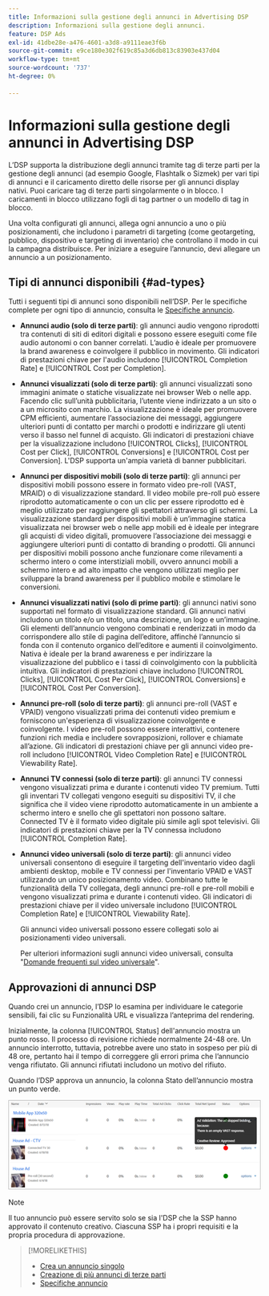 ```yaml
---
title: Informazioni sulla gestione degli annunci in Advertising DSP
description: Informazioni sulla gestione degli annunci.
feature: DSP Ads
exl-id: 41dbe28e-a476-4601-a3d8-a9111eae3f6b
source-git-commit: e9ce180e302f619c85a3d6db813c83903e437d04
workflow-type: tm+mt
source-wordcount: '737'
ht-degree: 0%

---
```


# Informazioni sulla gestione degli annunci in Advertising DSP

<!-- add "The Ads View (Dashboard?)" section -->

L’DSP supporta la distribuzione degli annunci tramite tag di terze parti per la gestione degli annunci (ad esempio Google, Flashtalk o Sizmek) per vari tipi di annunci e il caricamento diretto delle risorse per gli annunci display nativi. Puoi caricare tag di terze parti singolarmente o in blocco. I caricamenti in blocco utilizzano fogli di tag partner o un modello di tag in blocco.

<!-- The bulk upload feature requires you to either a) upload DoubleClick and Flashtalking tag sheets or b) download a template, input your tags into the template, and then re-upload the template. -->
<!-- need a list of all supported third-party ad servers; see file in future-tbd folder -->

Una volta configurati gli annunci, allega ogni annuncio a uno o più posizionamenti, che includono i parametri di targeting (come geotargeting, pubblico, dispositivo e targeting di inventario) che controllano il modo in cui la campagna distribuisce. Per iniziare a eseguire l’annuncio, devi allegare un annuncio a un posizionamento.

## Tipi di annunci disponibili {#ad-types}

Tutti i seguenti tipi di annunci sono disponibili nell’DSP. Per le specifiche complete per ogni tipo di annuncio, consulta le [Specifiche annuncio](ad-specs.md).

* **Annunci audio (solo di terze parti)**: gli annunci audio vengono riprodotti tra contenuti di siti di editori digitali e possono essere eseguiti come file audio autonomi o con banner correlati. L’audio è ideale per promuovere la brand awareness e coinvolgere il pubblico in movimento. Gli indicatori di prestazioni chiave per l&#39;audio includono [!UICONTROL Completion Rate] e [!UICONTROL Cost per Completion].

* **Annunci visualizzati (solo di terze parti)**: gli annunci visualizzati sono immagini animate o statiche visualizzate nei browser Web o nelle app. Facendo clic sull’unità pubblicitaria, l’utente viene indirizzato a un sito o a un microsito con marchio. La visualizzazione è ideale per promuovere CPM efficienti, aumentare l’associazione dei messaggi, aggiungere ulteriori punti di contatto per marchi o prodotti e indirizzare gli utenti verso il basso nel funnel di acquisto. Gli indicatori di prestazioni chiave per la visualizzazione includono [!UICONTROL Clicks], [!UICONTROL Cost per Click], [!UICONTROL Conversions] e [!UICONTROL Cost per Conversion]. L&#39;DSP supporta un&#39;ampia varietà di banner pubblicitari.

* **Annunci per dispositivi mobili (solo di terze parti)**: gli annunci per dispositivi mobili possono essere in formato video pre-roll (VAST, MRAID) o di visualizzazione standard. Il video mobile pre-roll può essere riprodotto automaticamente o con un clic per essere riprodotto ed è meglio utilizzato per raggiungere gli spettatori attraverso gli schermi. La visualizzazione standard per dispositivi mobili è un’immagine statica visualizzata nei browser web o nelle app mobili ed è ideale per integrare gli acquisti di video digitali, promuovere l’associazione dei messaggi e aggiungere ulteriori punti di contatto di branding o prodotti. Gli annunci per dispositivi mobili possono anche funzionare come rilevamenti a schermo intero o come interstiziali mobili, ovvero annunci mobili a schermo intero e ad alto impatto che vengono utilizzati meglio per sviluppare la brand awareness per il pubblico mobile e stimolare le conversioni.

* **Annunci visualizzati nativi (solo di prime parti)**: gli annunci nativi sono supportati nel formato di visualizzazione standard. Gli annunci nativi includono un titolo e/o un titolo, una descrizione, un logo e un’immagine. Gli elementi dell’annuncio vengono combinati e renderizzati in modo da corrispondere allo stile di pagina dell’editore, affinché l’annuncio si fonda con il contenuto organico dell’editore e aumenti il coinvolgimento. Nativa è ideale per la brand awareness e per indirizzare la visualizzazione del pubblico e i tassi di coinvolgimento con la pubblicità intuitiva. Gli indicatori di prestazioni chiave includono [!UICONTROL Clicks], [!UICONTROL Cost Per Click], [!UICONTROL Conversions] e [!UICONTROL Cost Per Conversion].

* **Annunci pre-roll (solo di terze parti)**: gli annunci pre-roll (VAST e VPAID) vengono visualizzati prima dei contenuti video premium e forniscono un&#39;esperienza di visualizzazione coinvolgente e coinvolgente. I video pre-roll possono essere interattivi, contenere funzioni rich media e includere sovrapposizioni, rollover e chiamate all’azione. Gli indicatori di prestazioni chiave per gli annunci video pre-roll includono [!UICONTROL Video Completion Rate] e [!UICONTROL Viewability Rate].

* **Annunci TV connessi (solo di terze parti)**: gli annunci TV connessi vengono visualizzati prima e durante i contenuti video TV premium. Tutti gli inventari TV collegati vengono eseguiti su dispositivi TV, il che significa che il video viene riprodotto automaticamente in un ambiente a schermo intero e snello che gli spettatori non possono saltare. Connected TV è il formato video digitale più simile agli spot televisivi. Gli indicatori di prestazioni chiave per la TV connessa includono [!UICONTROL Completion Rate].

* **Annunci video universali (solo di terze parti)**: gli annunci video universali consentono di eseguire il targeting dell&#39;inventario video dagli ambienti desktop, mobile e TV connessi per l&#39;inventario VPAID e VAST utilizzando un unico posizionamento video. Combinano tutte le funzionalità della TV collegata, degli annunci pre-roll e pre-roll mobili e vengono visualizzati prima e durante i contenuti video. Gli indicatori di prestazioni chiave per il video universale includono [!UICONTROL Completion Rate] e [!UICONTROL Viewability Rate].

  Gli annunci video universali possono essere collegati solo ai posizionamenti video universali.

  Per ulteriori informazioni sugli annunci video universali, consulta &quot;[Domande frequenti sul video universale](/help/dsp/campaign-management/faq-universal-video.md)&quot;.

## Approvazioni di annunci DSP

Quando crei un annuncio, l’DSP lo esamina per individuare le categorie sensibili, fai clic su Funzionalità URL e visualizza l’anteprima del rendering.

Inizialmente, la colonna [!UICONTROL Status] dell&#39;annuncio mostra un punto rosso. Il processo di revisione richiede normalmente 24-48 ore. Un annuncio interrotto, tuttavia, potrebbe avere uno stato in sospeso per più di 48 ore, pertanto hai il tempo di correggere gli errori prima che l’annuncio venga rifiutato. Gli annunci rifiutati includono un motivo del rifiuto.

Quando l’DSP approva un annuncio, la colonna Stato dell’annuncio mostra un punto verde.

![indicatore di approvazione in [!UICONTROL Status] colonna](/help/dsp/assets/ad-approval-status.png)

>[!NOTE]
>
>Il tuo annuncio può essere servito solo se sia l&#39;DSP che la SSP hanno approvato il contenuto creativo. Ciascuna SSP ha i propri requisiti e la propria procedura di approvazione.

>[!MORELIKETHIS]
>
>* [Crea un annuncio singolo](ad-create.md)
>* [Creazione di più annunci di terze parti](ad-create-multiple.md)
>* [Specifiche annuncio](ad-specs.md)
